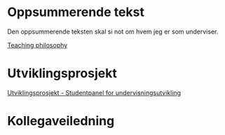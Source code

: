 # Oppsummerende tekst

Den oppsummerende teksten skal si not om hvem jeg er som underviser.

[Teaching philosophy](oppsum_en.html)

# Utviklingsprosjekt

[Utviklingsprosjekt - Studentpanel for undervisningsutvikling](utviklingsprosjekt.html)

# Kollegaveiledning

